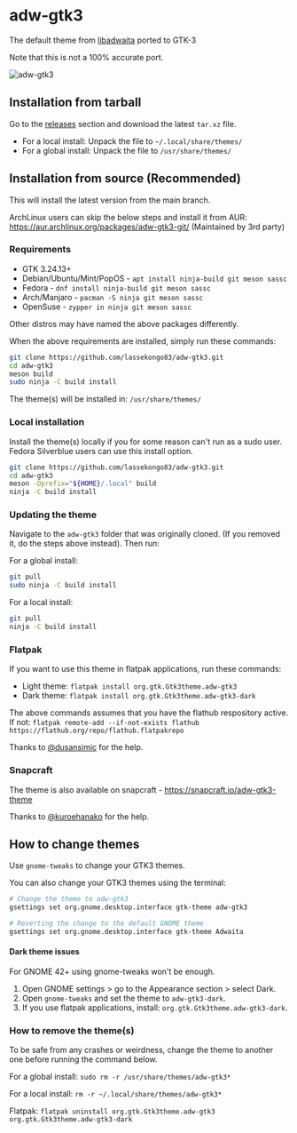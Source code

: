 # adw-gtk3
The default theme from [libadwaita](https://gnome.pages.gitlab.gnome.org/libadwaita/) ported to GTK-3

Note that this is not a 100% accurate port.

![adw-gtk3](screenshot.png?raw=true)

## Installation from tarball

Go to the [releases](https://github.com/lassekongo83/adw-gtk3/releases) section and download the latest `tar.xz` file.

* For a local install: Unpack the file to `~/.local/share/themes/`
* For a global install: Unpack the file to `/usr/share/themes/`

## Installation from source (Recommended)

This will install the latest version from the main branch.

ArchLinux users can skip the below steps and install it from AUR: https://aur.archlinux.org/packages/adw-gtk3-git/ (Maintained by 3rd party)

### Requirements

* GTK 3.24.13+
* Debian/Ubuntu/Mint/PopOS - `apt install ninja-build git meson sassc`
* Fedora - `dnf install ninja-build git meson sassc`
* Arch/Manjaro - `pacman -S ninja git meson sassc`
* OpenSuse - `zypper in ninja git meson sassc`

Other distros may have named the above packages differently.

When the above requirements are installed, simply run these commands:
```bash
git clone https://github.com/lassekongo83/adw-gtk3.git
cd adw-gtk3
meson build
sudo ninja -C build install
```
The theme(s) will be installed in: `/usr/share/themes/`

### Local installation

Install the theme(s) locally if you for some reason can't run as a sudo user. Fedora Silverblue users can use this install option.

```bash
git clone https://github.com/lassekongo83/adw-gtk3.git
cd adw-gtk3
meson -Dprefix="${HOME}/.local" build
ninja -C build install
```

### Updating the theme

Navigate to the `adw-gtk3` folder that was originally cloned. (If you removed it, do the steps above instead).
Then run:

For a global install:
```bash
git pull
sudo ninja -C build install
```

For a local install:
```bash
git pull
ninja -C build install
```

### Flatpak

If you want to use this theme in flatpak applications, run these commands:

* Light theme: `flatpak install org.gtk.Gtk3theme.adw-gtk3`
* Dark theme: `flatpak install org.gtk.Gtk3theme.adw-gtk3-dark`

The above commands assumes that you have the flathub respository active. If not: `flatpak remote-add --if-not-exists flathub https://flathub.org/repo/flathub.flatpakrepo`

Thanks to [@dusansimic](https://github.com/dusansimic) for the help.

### Snapcraft

The theme is also available on snapcraft - https://snapcraft.io/adw-gtk3-theme

Thanks to [@kuroehanako](https://github.com/kuroehanako) for the help.

## How to change themes

Use `gnome-tweaks` to change your GTK3 themes.

You can also change your GTK3 themes using the terminal:
```bash
# Change the theme to adw-gtk3
gsettings set org.gnome.desktop.interface gtk-theme adw-gtk3

# Reverting the change to the default GNOME theme
gsettings set org.gnome.desktop.interface gtk-theme Adwaita
```

#### Dark theme issues

For GNOME 42+ using gnome-tweaks won't be enough.

1. Open GNOME settings > go to the Appearance section > select Dark.
2. Open `gnome-tweaks` and set the theme to `adw-gtk3-dark`.
3. If you use flatpak applications, install: `org.gtk.Gtk3theme.adw-gtk3-dark`.

### How to remove the theme(s)

To be safe from any crashes or weirdness, change the theme to another one before running the command below.

For a global install: `sudo rm -r /usr/share/themes/adw-gtk3*`

For a local install: `rm -r ~/.local/share/themes/adw-gtk3*`

Flatpak: `flatpak uninstall org.gtk.Gtk3theme.adw-gtk3 org.gtk.Gtk3theme.adw-gtk3-dark`
